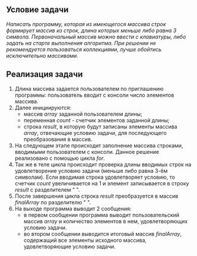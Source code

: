 ## Условие задачи
*Написать программу, которая из имеющегося массива строк формирует массив из строк, длина которых меньше либо равна 3 символа. Первоначальный массив можно ввести с клавиатуры, либо задать на старте выполнения алгоритма. При решении не рекомендуется пользоваться коллекциями, лучше обойтись исключительно массивами.*

## Реализация задачи
1. Длина массива задается пользователем по приглашению программы: пользователь вводит с консоли число элементов массива.
2. Далее инициируются:
    * массив *array* заданной пользователем длины;
    * переменная *count* - счетчик элементов заданной длины;
    * строка *result*, в которую будут записаны элементы массива *array*, отвечающие условию задачи, для последующего преобразования в массив.
3. На следующем этапе происходит заполнение массива строками, вводимыми пользователем с консоли. Данное решение реализовано с помощью цикла *for*.
4. Так же в теле цикла происходит проверка длины вводимых строк на удовлетворение условию задачи (меньше либо равна 3-ём символам). Если вводимая строка удовлетворяет условию, то счетчик *count* увеличивается на 1 и элемент записывается в строку *result* с разделителем " ".
5. После завершения цикла строка *result* преобразуется в массив *finalArray* по разделителю " ".
6. На выходе программа выводит 2 сообщения:
    * в первом сообщении программа выводит пользовательский массив *array* и количество элементов в нем, удовлетворяющих условию задачи.
    * во втором сообщении выводится итоговый массив *finalArray*, содержащий все элементы исходного массива, удовлетворяющие условию задачи.